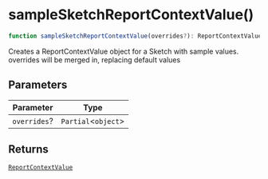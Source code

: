 # sampleSketchReportContextValue()

```ts
function sampleSketchReportContextValue(overrides?): ReportContextValue
```

Creates a ReportContextValue object for a Sketch with sample values.  overrides will be merged in, replacing default values

## Parameters

| Parameter | Type |
| ------ | ------ |
| `overrides`? | `Partial`\<`object`\> |

## Returns

[`ReportContextValue`](../interfaces/ReportContextValue.md)
